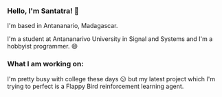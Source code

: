 ### Hello, I'm Santatra! 👋

I'm based in Antananario, Madagascar. 

I'm a student at Antananarivo University in Signal and Systems and I'm a hobbyist programmer. 😄

### What I am working on:
I'm pretty busy with college these days :confused: but my latest project which I'm trying to perfect is a Flappy Bird reinforcement learning agent.

<!--
**HarimbolaSantatra/HarimbolaSantatra** is a ✨ _special_ ✨ repository because its `README.md` (this file) appears on your GitHub profile.

- 🔭 I’m currently working on ...
- 🌱 I’m currently learning ...
- 👯 I’m looking to collaborate on ...
- 🤔 I’m looking for help with ...
- 💬 Ask me about ...
- 📫 How to reach me: ...
- 😄 Pronouns: ...
- ⚡ Fun fact: ...
-->
